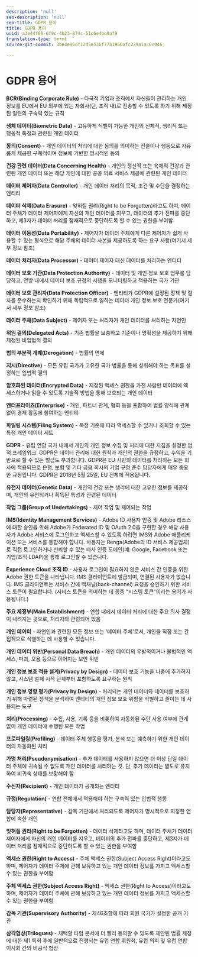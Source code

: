 ```yaml
---
description: 'null'
seo-description: 'null'
seo-title: GDPR 용어
title: GDPR 용어
uuid: a3e44f08-6f9c-4b23-874c-51c6e4be9af9
translation-type: tm+mt
source-git-commit: 3be4e96df12d5e53bf77b1960afc229a1ac6c046

---
```



# GDPR 용어

**BCR(Binding Corporate Rule)** - 다국적 기업과 조직에서 자신들이 관리하는 개인 정보를 EU에서 EU 외부에 있는 자회사(단, 조직 내)로 전송할 수 있도록 하기 위해 제정된 일련의 구속력 있는 규칙

**생체 데이터(Biometric Data)** - 고유하게 식별이 가능한 개인의 신체적, 생리적 또는 행동적 특징과 관련된 개인 데이터

**동의(Consent)** - 개인 데이터의 처리에 대한 동의를 의미하는 진술이나 행동으로 자유롭게 제공한 구체적이며 정보에 기반한 명시적인 동의

**건강 관련 데이터(Data Concerning Health)** - 개인의 정신적 또는 육체적 건강과 관련된 개인 데이터 또는 해당 개인에 대한 공공 의료 서비스 제공에 관련된 개인 데이터

**데이터 제어자(Data Controller)** - 개인 데이터 처리의 목적, 조건 및 수단을 결정하는 엔티티

**데이터 삭제(Data Erasure)** - 잊혀질 권리(Right to be Forgotten)라고도 하며, 데이터 주체가 데이터 제어자에게 자신의 개인 데이터를 지우고, 데이터의 추가 전파를 중단하고, 제3자가 데이터 처리를 잠재적으로 중단하도록 할 수 있는 권한을 부여함

**데이터 이동성(Data Portability)** - 제어자가 데이터 주체에게 다른 제어자가 쉽게 사용할 수 있는 형식으로 해당 주체의 데이터 사본을 제공하도록 하는 요구 사항(여기서 세부 정보 참조)

**데이터 처리자(Data Processor)** - 데이터 제어자 대신 데이터를 처리하는 엔티티

**데이터 보호 기관(Data Protection Authority)** - 데이터 및 개인 정보 보호 업무를 담당하고, 연방 내에서 데이터 보호 규정의 시행을 모니터링하고 적용하는 국가 기관

**데이터 보호 관리자(Data Protection Officer)** - 엔티티가 GDPR에 설정된 정책 및 절차를 준수하는지 확인하기 위해 독립적으로 일하는 데이터 개인 정보 보호 전문가(여기서 세부 정보 참조)

**데이터 주체(Data Subject)** - 제어자 또는 처리자가 개인 데이터를 처리하는 자연인

**위임 결의(Delegated Acts)** - 기존 법률을 보충하고 기준이나 명확성을 제공하기 위해 제정된 비입법적 결의

**법의 부분적 개폐(Derogation)** - 법률의 면제

**지시(Directive)** - 모든 유럽 국가가 고유한 국가 법률을 통해 성취해야 하는 목표를 설정하는 입법적 결의

**암호화된 데이터(Encrypted Data)** - 지정된 액세스 권한을 가진 사람만 데이터에 액세스하거나 읽을 수 있도록 기술적 방법을 통해 보호되는 개인 데이터

**엔터프라이즈(Enterprise)** - 개인, 파트너 관계, 협회 등을 포함하여 법률 양식에 관계없이 경제 활동에 참여하는 엔티티

**파일링 시스템(Filing System)** - 특정 기준에 따라 액세스할 수 있거나 조회할 수 있는 특정 개인 데이터 세트

**GDPR** - 유럽 연합 국가 내에서 개인의 개인 정보 수집 및 처리에 대한 지침을 설정한 법적 프레임워크. GDPR은 데이터 관리에 대한 원칙과 개인의 권한을 규정하고, 수익을 기반으로 할 수 있는 벌금도 부과합니다. GDPR은 EU 시민의 데이터를 처리하는 모든 회사에 적용되므로 은행, 보험 및 기타 금융 회사의 기업 규정 준수 담당자에게 매우 중요한 규정입니다. GDPR은 2018년 5월 25일, EU 전체에 적용됩니다.

**유전자 데이터(Genetic Data)** - 개인의 건강 또는 생리에 대한 고유한 정보를 제공하며, 개인의 유전되거나 획득된 특성과 관련된 데이터

**작업 그룹(Group of Undertakings)** - 제어 작업 및 제어되는 작업

**IMS(Identity Management Services)** - Adobe ID 사용자 인증 및 Adobe 리소스에 대한 승인을 위해 Adobe가 Federated ID 및 OAuth 2.0을 구현한 경우 해당 사용자가 Adobe 서비스에 로그인하고 액세스할 수 있도록 하려면 IMS와 Adobe 애플리케이션 또는 서비스를 통합해야 합니다. 사용자는 Renga(Adobe의 ID 서비스 제공업체)로 직접 로그인하거나 신뢰할 수 있는 타사 인증 도메인(예: Google, Facebook 또는 기업/조직 LDAP)을 통해 로그인할 수 있습니다.

**Experience Cloud 조직 ID** - 사용자 로그인이 필요하지 않은 서비스 간 인증을 위한 Adobe 권한 토큰을 나타냅니다. IMS 클라이언트에 발급되며, 연결된 사용자가 없습니다. IMS 클라이언트는 서비스 간에 백채널(back-channel) 요청을 승인하기 위한 서비스 토큰이 필요합니다. (서비스 토큰을 의미하는 데 종종 "시스템 토큰"이라는 용어가 사용됩니다.)

**주요 제정부(Main Establishment)** - 연합 내에서 데이터 처리에 대한 주요 의사 결정이 내려지는 곳으로, 처리자와 관련되어 있음

**개인 데이터** - 자연인과 관련된 모든 정보 또는 '데이터 주체'로서, 개인을 직접 또는 간접적으로 식별하는 데 사용할 수 있습니다.

**개인 데이터 위반(Personal Data Breach)** - 개인 데이터의 우발적이거나 불법적인 액세스, 파괴, 오용 등으로 이어지는 보안 위반

**개인 정보 보호 적용 설계(Privacy by Design)** - 데이터 보호 기능을 나중에 추가하지 않고, 시스템 설계 시작 단계부터 포함하도록 요구하는 원칙

**개인 정보 영향 평가(Privacy by Design)** - 처리되는 개인 데이터와 데이터를 보호하기 위해 마련된 정책을 분석하여 엔티티의 개인 정보 보호 위험을 식별하고 줄이는 데 사용되는 도구

**처리(Processing)** - 수집, 사용, 기록 등을 비롯하여 자동화된 수단 사용 여부에 관계없이 개인 데이터에 수행된 모든 작업

**프로파일링(Profiling)** - 데이터 주체 행동을 평가, 분석 또는 예측하기 위한 개인 데이터의 자동화된 처리

**가명 처리(Pseudonymisation)** - 추가 데이터를 사용하지 않으면 더 이상 단일 데이터 주체에 귀속될 수 없도록 개인 데이터를 처리하는 것. 단, 추가 데이터는 별도로 유지하여 비귀속 상태를 보장해야 함

**수신자(Recipient)** - 개인 데이터가 공개되는 엔티티

**규정(Regulation)** - 연합 전체에서 적용해야 하는 구속력 있는 입법적 행동

**담당자(Representative)** - 감독 기관에서 처리되도록 제어자가 명시적으로 지정한 연합에 속한 개인

**잊혀질 권리(Right to be Forgotten)** - 데이터 삭제라고도 하며, 데이터 주체가 데이터 제어자에게 자신의 개인 데이터를 지우고, 데이터의 추가 전파를 중단하고, 제3자가 데이터 처리를 잠재적으로 중단하도록 할 수 있는 권한을 부여함

**액세스 권한(Right to Access)** - 주체 액세스 권한(Subject Access Right)이라고도 하며, 제어자가 데이터 주체에 관해 보유하고 있는 개인 데이터 정보를 가지고 액세스할 수 있는 권한을 부여함

**주체 액세스 권한(Subject Access Right)** - 액세스 권한(Right to Access)이라고도 하며, 제어자가 데이터 주체에 관해 보유하고 있는 개인 데이터 정보를 가지고 액세스할 수 있는 권한을 부여함

**감독 기관(Supervisory Authority)** - 제46조항에 따라 회원 국가가 설정한 공개 기관

**삼각협상(Trilogues)** - 채택할 타협 문서에 더 빨리 동의할 수 있도록 제안된 법률 제정에 대한 제1 독회 후에 일반적으로 진행되는 유럽 연합 위원회, 유럽 의회 및 유럽 연합 이사회 간의 비공식 협상
